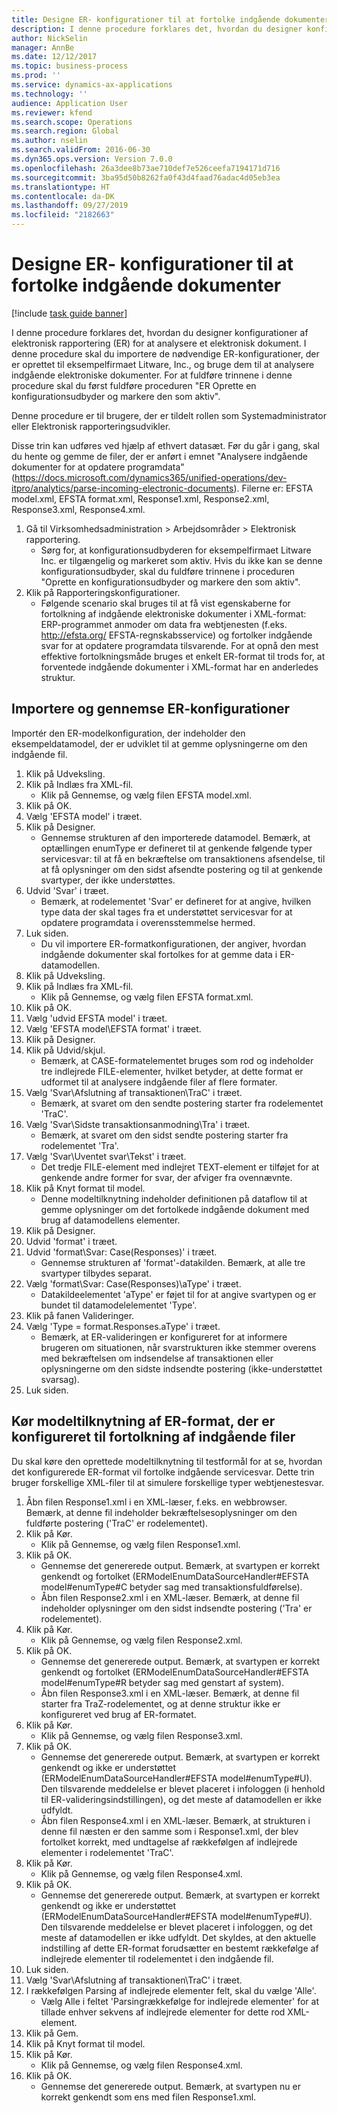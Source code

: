 ```yaml
---
title: Designe ER- konfigurationer til at fortolke indgående dokumenter
description: I denne procedure forklares det, hvordan du designer konfigurationer af elektronisk rapportering (ER) for at analysere et elektronisk dokument.
author: NickSelin
manager: AnnBe
ms.date: 12/12/2017
ms.topic: business-process
ms.prod: ''
ms.service: dynamics-ax-applications
ms.technology: ''
audience: Application User
ms.reviewer: kfend
ms.search.scope: Operations
ms.search.region: Global
ms.author: nselin
ms.search.validFrom: 2016-06-30
ms.dyn365.ops.version: Version 7.0.0
ms.openlocfilehash: 26a3dee8b73ae710def7e526ceefa7194171d716
ms.sourcegitcommit: 3ba95d50b8262fa0f43d4faad76adac4d05eb3ea
ms.translationtype: HT
ms.contentlocale: da-DK
ms.lasthandoff: 09/27/2019
ms.locfileid: "2182663"
---
```

# <a name="design-er-configurations-to-parse-incoming-documents"></a>Designe ER- konfigurationer til at fortolke indgående dokumenter

[!include [task guide banner](../../includes/task-guide-banner.md)]

I denne procedure forklares det, hvordan du designer konfigurationer af elektronisk rapportering (ER) for at analysere et elektronisk dokument. I denne procedure skal du importere de nødvendige ER-konfigurationer, der er oprettet til eksempelfirmaet Litware, Inc., og bruge dem til at analysere indgående elektroniske dokumenter. For at fuldføre trinnene i denne procedure skal du først fuldføre proceduren "ER Oprette en konfigurationsudbyder og markere den som aktiv".

Denne procedure er til brugere, der er tildelt rollen som Systemadministrator eller Elektronisk rapporteringsudvikler. 

Disse trin kan udføres ved hjælp af ethvert datasæt. Før du går i gang, skal du hente og gemme de filer, der er anført i emnet "Analysere indgående dokumenter for at opdatere programdata" (https://docs.microsoft.com/dynamics365/unified-operations/dev-itpro/analytics/parse-incoming-electronic-documents). Filerne er: EFSTA model.xml, EFSTA format.xml, Response1.xml, Response2.xml, Response3.xml, Response4.xml.

1. Gå til Virksomhedsadministration > Arbejdsområder > Elektronisk rapportering.
    * Sørg for, at konfigurationsudbyderen for eksempelfirmaet Litware Inc. er tilgængelig og markeret som aktiv. Hvis du ikke kan se denne konfigurationsudbyder, skal du fuldføre trinnene i proceduren "Oprette en konfigurationsudbyder og markere den som aktiv".  
2. Klik på Rapporteringskonfigurationer.
    * Følgende scenario skal bruges til at få vist egenskaberne for fortolkning af indgående elektroniske dokumenter i XML-format: ERP-programmet anmoder om data fra webtjenesten (f.eks. http://efsta.org/ EFSTA-regnskabsservice) og fortolker indgående svar for at opdatere programdata tilsvarende. For at opnå den mest effektive fortolkningsmåde bruges et enkelt ER-format til trods for, at forventede indgående dokumenter i XML-format har en anderledes struktur.   

## <a name="import-and-review-er-configurations"></a>Importere og gennemse ER-konfigurationer
Importér den ER-modelkonfiguration, der indeholder den eksempeldatamodel, der er udviklet til at gemme oplysningerne om den indgående fil.  
1. Klik på Udveksling.
2. Klik på Indlæs fra XML-fil.
    * Klik på Gennemse, og vælg filen EFSTA model.xml.  
3. Klik på OK.
4. Vælg 'EFSTA model' i træet.
5. Klik på Designer.
    * Gennemse strukturen af den importerede datamodel. Bemærk, at optællingen enumType er defineret til at genkende følgende typer servicesvar: til at få en bekræftelse om transaktionens afsendelse, til at få oplysninger om den sidst afsendte postering og til at genkende svartyper, der ikke understøttes.   
6. Udvid 'Svar' i træet.
    * Bemærk, at rodelementet 'Svar' er defineret for at angive, hvilken type data der skal tages fra et understøttet servicesvar for at opdatere programdata i overensstemmelse hermed.   
7. Luk siden.
    * Du vil importere ER-formatkonfigurationen, der angiver, hvordan indgående dokumenter skal fortolkes for at gemme data i ER-datamodellen.   
8. Klik på Udveksling.
9. Klik på Indlæs fra XML-fil.
    * Klik på Gennemse, og vælg filen EFSTA format.xml.  
10. Klik på OK.
11. Vælg 'udvid EFSTA model' i træet.
12. Vælg 'EFSTA model\EFSTA format' i træet.
13. Klik på Designer.
14. Klik på Udvid/skjul.
    * Bemærk, at CASE-formatelementet bruges som rod og indeholder tre indlejrede FILE-elementer, hvilket betyder, at dette format er udformet til at analysere indgående filer af flere formater.  
15. Vælg 'Svar\Afslutning af transaktionen\TraC' i træet.
    * Bemærk, at svaret om den sendte postering starter fra rodelementet 'TraC'.   
16. Vælg 'Svar\Sidste transaktionsanmodning\Tra' i træet.
    * Bemærk, at svaret om den sidst sendte postering starter fra rodelementet 'Tra'.   
17. Vælg 'Svar\Uventet svar\Tekst' i træet.
    * Det tredje FILE-element med indlejret TEXT-element er tilføjet for at genkende andre former for svar, der afviger fra ovennævnte.   
18. Klik på Knyt format til model.
    * Denne modeltilknytning indeholder definitionen på dataflow til at gemme oplysninger om det fortolkede indgående dokument med brug af datamodellens elementer.  
19. Klik på Designer.
20. Udvid 'format' i træet.
21. Udvid 'format\Svar: Case(Responses)' i træet.
    * Gennemse strukturen af 'format'-datakilden. Bemærk, at alle tre svartyper tilbydes separat.   
22. Vælg 'format\Svar: Case(Responses)\aType' i træet.
    * Datakildeelementet 'aType' er føjet til for at angive svartypen og er bundet til datamodelelementet 'Type'.  
23. Klik på fanen Valideringer.
24. Vælg 'Type = format.Responses.aType' i træet.
    * Bemærk, at ER-valideringen er konfigureret for at informere brugeren om situationen, når svarstrukturen ikke stemmer overens med bekræftelsen om indsendelse af transaktionen eller oplysningerne om den sidste indsendte postering (ikke-understøttet svarsag).   
25. Luk siden.

## <a name="run-model-mapping-of-er-format-configured-for-parsing-incoming-files"></a>Kør modeltilknytning af ER-format, der er konfigureret til fortolkning af indgående filer
Du skal køre den oprettede modeltilknytning til testformål for at se, hvordan det konfigurerede ER-format vil fortolke indgående servicesvar. Dette trin bruger forskellige XML-filer til at simulere forskellige typer webtjenestesvar.   
1. Åbn filen Response1.xml i en XML-læser, f.eks. en webbrowser. Bemærk, at denne fil indeholder bekræftelsesoplysninger om den fuldførte postering ('TraC' er rodelementet).   
2. Klik på Kør.
    * Klik på Gennemse, og vælg filen Response1.xml.  
3. Klik på OK.
    * Gennemse det genererede output. Bemærk, at svartypen er korrekt genkendt og fortolket (ERModelEnumDataSourceHandler#EFSTA model#enumType#C betyder sag med transaktionsfuldførelse).   
    * Åbn filen Response2.xml i en XML-læser. Bemærk, at denne fil indeholder oplysninger om den sidst indsendte postering ('Tra' er rodelementet).   
4. Klik på Kør.
    * Klik på Gennemse, og vælg filen Response2.xml.  
5. Klik på OK.
    * Gennemse det genererede output. Bemærk, at svartypen er korrekt genkendt og fortolket (ERModelEnumDataSourceHandler#EFSTA model#enumType#R betyder sag med genstart af system).   
    * Åbn filen Response3.xml i en XML-læser. Bemærk, at denne fil starter fra TraZ-rodelementet, og at denne struktur ikke er konfigureret ved brug af ER-formatet.   
6. Klik på Kør.
    * Klik på Gennemse, og vælg filen Response3.xml.  
7. Klik på OK.
    * Gennemse det genererede output. Bemærk, at svartypen er korrekt genkendt og ikke er understøttet (ERModelEnumDataSourceHandler#EFSTA model#enumType#U). Den tilsvarende meddelelse er blevet placeret i infologgen (i henhold til ER-valideringsindstillingen), og det meste af datamodellen er ikke udfyldt.   
    * Åbn filen Response4.xml i en XML-læser. Bemærk, at strukturen i denne fil næsten er den samme som i Response1.xml, der blev fortolket korrekt, med undtagelse af rækkefølgen af indlejrede elementer i rodelementet 'TraC'.   
8. Klik på Kør.
    * Klik på Gennemse, og vælg filen Response4.xml.  
9. Klik på OK.
    * Gennemse det genererede output. Bemærk, at svartypen er korrekt genkendt og ikke er understøttet (ERModelEnumDataSourceHandler#EFSTA model#enumType#U). Den tilsvarende meddelelse er blevet placeret i infologgen, og det meste af datamodellen er ikke udfyldt. Det skyldes, at den aktuelle indstilling af dette ER-format forudsætter en bestemt rækkefølge af indlejrede elementer til rodelementet i den indgående fil.   
10. Luk siden.
11. Vælg 'Svar\Afslutning af transaktionen\TraC' i træet.
12. I rækkefølgen Parsing af indlejrede elementer felt, skal du vælge 'Alle'.
    * Vælg Alle i feltet 'Parsingrækkefølge for indlejrede elementer' for at tillade enhver sekvens af indlejrede elementer for dette rod XML-element.  
13. Klik på Gem.
14. Klik på Knyt format til model.
15. Klik på Kør.
    * Klik på Gennemse, og vælg filen Response4.xml.  
16. Klik på OK.
    * Gennemse det genererede output. Bemærk, at svartypen nu er korrekt genkendt som ens med filen Response1.xml.  


